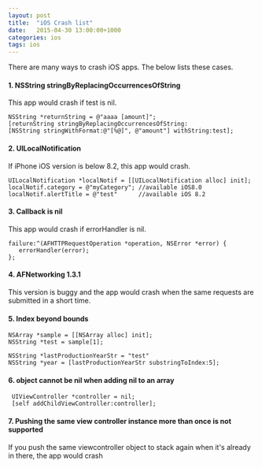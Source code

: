 ```yaml
---
layout: post
title:  "iOS Crash list"
date:   2015-04-30 13:00:00+1000
categories: ios
tags: ios
---
```


There are many ways to crash iOS apps. The below lists these cases.


#### 1. NSString stringByReplacingOccurrencesOfString
This app would crash if test is nil.
      
    NSString *returnString = @"aaaa [amount]";
    [returnString stringByReplacingOccurrencesOfString:
    [NSString stringWithFormat:@"[%@]", @"amount"] withString:test];

#### 2. UILocalNotification
If iPhone iOS version is below 8.2, this app would crash.

    UILocalNotification *localNotif = [[UILocalNotification alloc] init];
    localNotif.category = @"myCategory"; //available iOS8.0
    localNotif.alertTitle = @"test"      //available iOS 8.2

#### 3. Callback is nil
This app would crash if errorHandler is nil.

    failure:^(AFHTTPRequestOperation *operation, NSError *error) {
       errorHandler(error);
    };


#### 4. AFNetworking 1.3.1
This version is buggy and the app would crash when the same requests are submitted in a short time.

#### 5. Index beyond bounds

    NSArray *sample = [[NSArray alloc] init];
    NSString *test = sample[1];

    NSString *lastProductionYearStr = "test"
    NSString *year = [lastProductionYearStr substringToIndex:5];

#### 6. object cannot be nil when adding nil to an array

     UIViewController *controller = nil;
     [self addChildViewController:controller];

#### 7. Pushing the same view controller instance more than once is not supported
If you push the same viewcontroller object to stack again when it's already in there, the app would crash

